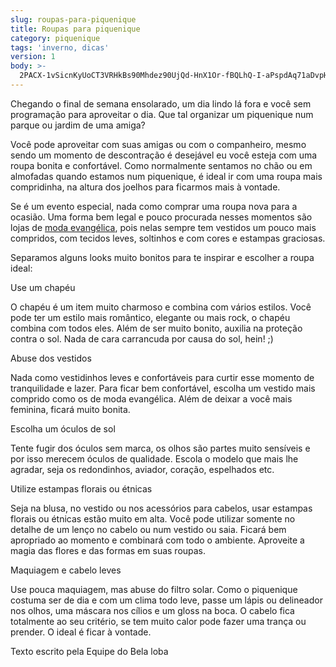 ```yaml
---
slug: roupas-para-piquenique
title: Roupas para piquenique
category: piquenique
tags: 'inverno, dicas'
version: 1
body: >-
  2PACX-1vSicnKyUoCT3VRHkBs90Mhdez90UjQd-HnX1Or-fBQLhQ-I-aPspdAq71aDvpHzLapWntsKQr5Lg-ST
---
```

Chegando o final de semana ensolarado, um dia lindo lá fora e você sem programação para aproveitar o dia. Que tal organizar um piquenique num parque ou jardim de uma amiga?

Você pode aproveitar com suas amigas ou com o companheiro, mesmo sendo um momento de descontração é desejável eu você esteja com uma roupa bonita e confortável. Como normalmente sentamos no chão ou em almofadas quando estamos num piquenique, é ideal ir com uma roupa mais compridinha, na altura dos joelhos para ficarmos mais à vontade.

Se é um evento especial, nada como comprar uma roupa nova para a ocasião. Uma forma bem legal e pouco procurada nesses momentos são lojas de [moda evangélica](https://www.google.com/url?q=http://www.belaloba.com.br/vestidos-evangelicos-ct-33f5f&sa=D&source=editors&ust=1621344272378000&usg=AOvVaw1qR3jqOxB3jdIUGNtVWD-3), pois nelas sempre tem vestidos um pouco mais compridos, com tecidos leves, soltinhos e com cores e estampas graciosas.

Separamos alguns looks muito bonitos para te inspirar e escolher a roupa ideal:

Use um chapéu

O chapéu é um item muito charmoso e combina com vários estilos. Você pode ter um estilo mais romântico, elegante ou mais rock, o chapéu combina com todos eles. Além de ser muito bonito, auxilia na proteção contra o sol. Nada de cara carrancuda por causa do sol, hein! ;)

Abuse dos vestidos

Nada como vestidinhos leves e confortáveis para curtir esse momento de tranquilidade e lazer. Para ficar bem confortável, escolha um vestido mais comprido como os de moda evangélica. Além de deixar a você mais feminina, ficará muito bonita.

Escolha um óculos de sol

Tente fugir dos óculos sem marca, os olhos são partes muito sensíveis e por isso merecem óculos de qualidade. Escola o modelo que mais lhe agradar, seja os redondinhos, aviador, coração, espelhados etc.

Utilize estampas florais ou étnicas

Seja na blusa, no vestido ou nos acessórios para cabelos, usar estampas florais ou étnicas estão muito em alta. Você pode utilizar somente no detalhe de um lenço no cabelo ou num vestido ou saia. Ficará bem apropriado ao momento e combinará com todo o ambiente. Aproveite a magia das flores e das formas em suas roupas.

Maquiagem e cabelo leves

Use pouca maquiagem, mas abuse do filtro solar. Como o piquenique costuma ser de dia e com um clima todo leve, passe um lápis ou delineador nos olhos, uma máscara nos cílios e um gloss na boca. O cabelo fica totalmente ao seu critério, se tem muito calor pode fazer uma trança ou prender. O ideal é ficar à vontade.

Texto escrito pela Equipe do Bela loba
